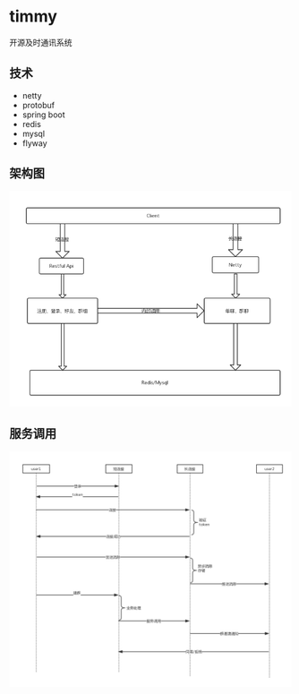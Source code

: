 # timmy

开源及时通讯系统

## 技术

* netty
* protobuf
* spring boot
* redis
* mysql
* flyway

## 架构图

![](架构.png)

## 服务调用

![](调用时序图.png)